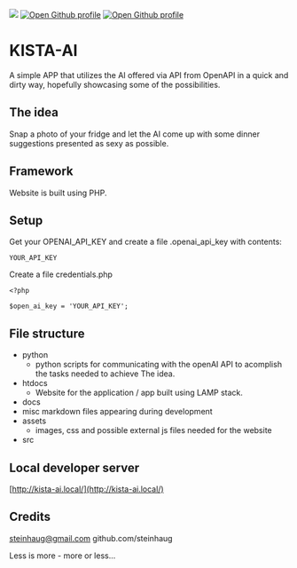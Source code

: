 <img src="https://api.visitorbadge.io/api/combined?path=https%3A%2F%2Fcolab.research.google.com%2Fgithub%2Fsteinhaug%2FKISTAAI.md&label=hitcount&countColor=%23263759&style=flat"> <a href="https://github.com/steinhaug/KISTA-AI" target="_blank"><img alt="Open Github profile" src="https://img.shields.io/badge/KISTA--AI-Repo-blue?logo=github"></a> <a href="https://github.com/steinhaug/" target="_blank"><img alt="Open Github profile" src="https://img.shields.io/badge/Steinhaug-Profile-black?logo=github"></a>

# KISTA-AI

A simple APP that utilizes the AI offered via API from OpenAPI in a quick and dirty way, hopefully showcasing some of the possibilities.

## The idea

Snap a photo of your fridge and let the AI come up with some dinner suggestions presented as sexy as possible.

## Framework

Website is built using PHP.

## Setup

Get your OPENAI_API_KEY and create a file .openai_api_key with contents:

    YOUR_API_KEY

Create a file credentials.php

    <?php

    $open_ai_key = 'YOUR_API_KEY';

## File structure

- python
  - python scripts for communicating with the openAI API to acomplish the tasks needed to achieve The idea.
- htdocs
  - Website for the application / app built using LAMP stack.
- docs
- misc markdown files appearing during development
- assets
  - images, css and possible external js files needed for the website
- src

## Local developer server

[http://kista-ai.local/](http://kista-ai.local/)

## Credits

steinhaug@gmail.com 
github.com/steinhaug

Less is more - more or less...

